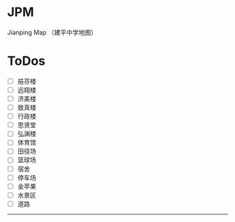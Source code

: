 # JPM
Jianping Map （建平中学地图）

# ToDos
- [ ] 挹芬楼
- [ ] 远翔楼
- [ ] 济美楼
- [ ] 致真楼
- [ ] 行政楼
- [ ] 思贤堂
- [ ] 弘渊楼 
- [ ] 体育馆
- [ ] 田径场
- [ ] 篮球场
- [ ] 宿舍
- [ ] 停车场
- [ ] 金苹果
- [ ] 水景区
- [ ] 道路
--- 

